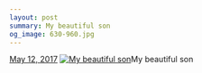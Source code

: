 ```yaml
---
layout: post
summary: My beautiful son
og_image: 630-960.jpg
---
```


<p>
  <time><a href="/630">May 12, 2017</a></time>
  <a href="/630"><img src="{{ site.assets_url }}/630-480.jpg" srcset="{{ site.assets_url }}/630-240.jpg 240w, {{ site.assets_url }}/630-480.jpg 480w, {{ site.assets_url }}/630-720.jpg 720w, {{ site.assets_url }}/630-960.jpg 960w" sizes="(min-width: 700px) 50vw, calc(100vw - 2rem)" alt="My beautiful son" /></a><span>My beautiful son</span>
</p>
